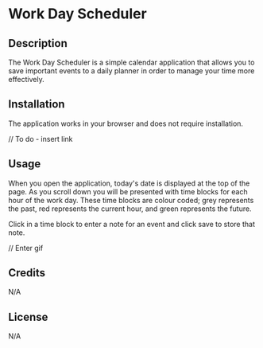 # Work Day Scheduler

## Description

The Work Day Scheduler is a simple calendar application that allows you to save important events to a daily planner in order to manage your time more effectively.
 
## Installation

The application works in your browser and does not require installation.

// To do - insert link
 
## Usage

When you open the application, today's date is displayed at the top of the page. As you scroll down you will be presented with time blocks for each hour of the work day. These time blocks are colour coded; grey represents the past, red represents the current hour, and green represents the future. 

Click in a time block to enter a note for an event and click save to store that note.

// Enter gif

## Credits

N/A

## License

N/A







